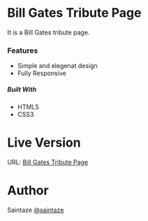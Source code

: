 # Bill Gates Tribute Page
It is a Bill Gates tribute page.

### Features
+ Simple and elegenat design
+ Fully Responsive

##### Built With
+ HTML5
+ CSS3

# Live Version

URL: [Bill Gates Tribute Page](https://saintaze.github.io/Tribute-Page-Template/)

# Author
Saintaze [@saintaze](https://github.com/saintaze/)

